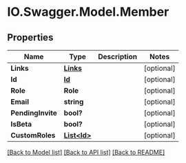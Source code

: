 # IO.Swagger.Model.Member
## Properties

Name | Type | Description | Notes
------------ | ------------- | ------------- | -------------
**Links** | [**Links**](Links.md) |  | [optional] 
**Id** | [**Id**](Id.md) |  | [optional] 
**Role** | **Role** |  | [optional] 
**Email** | **string** |  | [optional] 
**PendingInvite** | **bool?** |  | [optional] 
**IsBeta** | **bool?** |  | [optional] 
**CustomRoles** | [**List&lt;Id&gt;**](Id.md) |  | [optional] 

[[Back to Model list]](../README.md#documentation-for-models) [[Back to API list]](../README.md#documentation-for-api-endpoints) [[Back to README]](../README.md)

